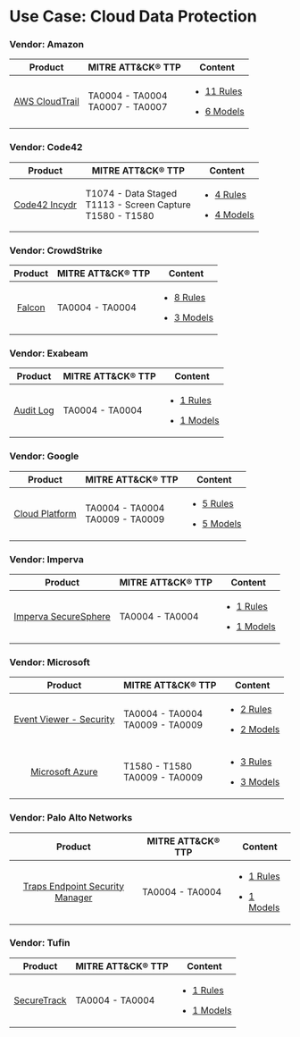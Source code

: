 
Use Case: Cloud Data Protection
===============================

### Vendor: Amazon
|                                  Product                                  | MITRE ATT&CK® TTP                      | Content                                                                                                                                   |
|:-------------------------------------------------------------------------:| -------------------------------------- | ----------------------------------------------------------------------------------------------------------------------------------------- |
| [AWS CloudTrail](../DS/Amazon/aws_cloudtrail/ds_amazon_aws_cloudtrail.md) | TA0004 - TA0004<br>TA0007 - TA0007<br> | [<ul><li>11 Rules</li></ul><ul><li>6 Models</li></ul>](../DS/Amazon/aws_cloudtrail/RM/r_m_amazon_aws_cloudtrail_Cloud_Data_Protection.md) |
### Vendor: Code42
|                                Product                                 | MITRE ATT&CK® TTP                                                  | Content                                                                                                                                |
|:----------------------------------------------------------------------:| ------------------------------------------------------------------ | -------------------------------------------------------------------------------------------------------------------------------------- |
| [Code42 Incydr](../DS/Code42/code42_incydr/ds_code42_code42_incydr.md) | T1074 - Data Staged<br>T1113 - Screen Capture<br>T1580 - T1580<br> | [<ul><li>4 Rules</li></ul><ul><li>4 Models</li></ul>](../DS/Code42/code42_incydr/RM/r_m_code42_code42_incydr_Cloud_Data_Protection.md) |
### Vendor: CrowdStrike
|                           Product                           | MITRE ATT&CK® TTP   | Content                                                                                                                            |
|:-----------------------------------------------------------:| ------------------- | ---------------------------------------------------------------------------------------------------------------------------------- |
| [Falcon](../DS/CrowdStrike/falcon/ds_crowdstrike_falcon.md) | TA0004 - TA0004<br> | [<ul><li>8 Rules</li></ul><ul><li>3 Models</li></ul>](../DS/CrowdStrike/falcon/RM/r_m_crowdstrike_falcon_Cloud_Data_Protection.md) |
### Vendor: Exabeam
|                           Product                            | MITRE ATT&CK® TTP   | Content                                                                                                                          |
|:------------------------------------------------------------:| ------------------- | -------------------------------------------------------------------------------------------------------------------------------- |
| [Audit Log](../DS/Exabeam/audit_log/ds_exabeam_audit_log.md) | TA0004 - TA0004<br> | [<ul><li>1 Rules</li></ul><ul><li>1 Models</li></ul>](../DS/Exabeam/audit_log/RM/r_m_exabeam_audit_log_Cloud_Data_Protection.md) |
### Vendor: Google
|                                  Product                                  | MITRE ATT&CK® TTP                      | Content                                                                                                                                  |
|:-------------------------------------------------------------------------:| -------------------------------------- | ---------------------------------------------------------------------------------------------------------------------------------------- |
| [Cloud Platform](../DS/Google/cloud_platform/ds_google_cloud_platform.md) | TA0004 - TA0004<br>TA0009 - TA0009<br> | [<ul><li>5 Rules</li></ul><ul><li>5 Models</li></ul>](../DS/Google/cloud_platform/RM/r_m_google_cloud_platform_Cloud_Data_Protection.md) |
### Vendor: Imperva
|                                            Product                                            | MITRE ATT&CK® TTP   | Content                                                                                                                                                |
|:---------------------------------------------------------------------------------------------:| ------------------- | ------------------------------------------------------------------------------------------------------------------------------------------------------ |
| [Imperva SecureSphere](../DS/Imperva/imperva_securesphere/ds_imperva_imperva_securesphere.md) | TA0004 - TA0004<br> | [<ul><li>1 Rules</li></ul><ul><li>1 Models</li></ul>](../DS/Imperva/imperva_securesphere/RM/r_m_imperva_imperva_securesphere_Cloud_Data_Protection.md) |
### Vendor: Microsoft
|                                                  Product                                                   | MITRE ATT&CK® TTP                      | Content                                                                                                                                                          |
|:----------------------------------------------------------------------------------------------------------:| -------------------------------------- | ---------------------------------------------------------------------------------------------------------------------------------------------------------------- |
| [Event Viewer - Security](../DS/Microsoft/event_viewer_-_security/ds_microsoft_event_viewer_-_security.md) | TA0004 - TA0004<br>TA0009 - TA0009<br> | [<ul><li>2 Rules</li></ul><ul><li>2 Models</li></ul>](../DS/Microsoft/event_viewer_-_security/RM/r_m_microsoft_event_viewer_-_security_Cloud_Data_Protection.md) |
|             [Microsoft Azure](../DS/Microsoft/microsoft_azure/ds_microsoft_microsoft_azure.md)             | T1580 - T1580<br>TA0009 - TA0009<br>   | [<ul><li>3 Rules</li></ul><ul><li>3 Models</li></ul>](../DS/Microsoft/microsoft_azure/RM/r_m_microsoft_microsoft_azure_Cloud_Data_Protection.md)                 |
### Vendor: Palo Alto Networks
|                                                                       Product                                                                        | MITRE ATT&CK® TTP   | Content                                                                                                                                                                                            |
|:----------------------------------------------------------------------------------------------------------------------------------------------------:| ------------------- | -------------------------------------------------------------------------------------------------------------------------------------------------------------------------------------------------- |
| [Traps Endpoint Security Manager](../DS/Palo_Alto_Networks/traps_endpoint_security_manager/ds_palo_alto_networks_traps_endpoint_security_manager.md) | TA0004 - TA0004<br> | [<ul><li>1 Rules</li></ul><ul><li>1 Models</li></ul>](../DS/Palo_Alto_Networks/traps_endpoint_security_manager/RM/r_m_palo_alto_networks_traps_endpoint_security_manager_Cloud_Data_Protection.md) |
### Vendor: Tufin
|                            Product                             | MITRE ATT&CK® TTP   | Content                                                                                                                          |
|:--------------------------------------------------------------:| ------------------- | -------------------------------------------------------------------------------------------------------------------------------- |
| [SecureTrack](../DS/Tufin/securetrack/ds_tufin_securetrack.md) | TA0004 - TA0004<br> | [<ul><li>1 Rules</li></ul><ul><li>1 Models</li></ul>](../DS/Tufin/securetrack/RM/r_m_tufin_securetrack_Cloud_Data_Protection.md) |
